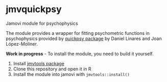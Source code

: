# jmvquickpsy

Jamovi module for psychophysics

The module provides a wrapper for fitting psychometric functions in psychophysics provided by [quickpsy package](http://dlinares.org/quickpsy.html) by Daniel Linares and Joan López-Moliner. 

**Work in progress** - To install the module, you need to build it yourself. 

1. Install [jmvtools package](https://github.com/jamovi/jmvtools)
2. Clone this repository and open it in R
3. Install the module into jamovi with `jmvtools::install()`

